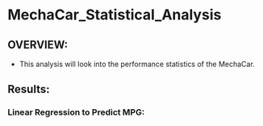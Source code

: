 # MechaCar_Statistical_Analysis
## OVERVIEW:
- This analysis will look into the performance statistics of the MechaCar.
## Results:
### Linear Regression to Predict MPG:
